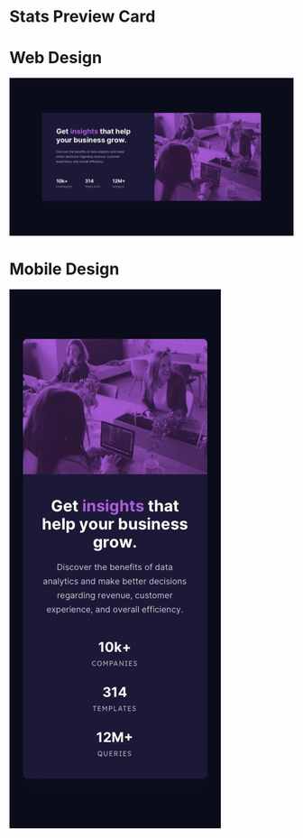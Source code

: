 # Stats Preview Card

# Web Design
![banner resmi](https://github.com/emrepiristinee/Stats-Preview-Card.github.io/blob/main/web-design.jpg)


# Mobile Design
![banner resmi](https://github.com/emrepiristinee/Stats-Preview-Card.github.io/blob/main/mobile-design.jpg)
